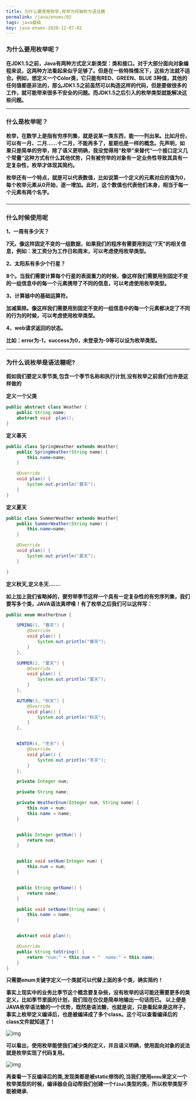 ```yaml
---
title: 为什么要使用枚举,枚举为何被称为语法糖
permalink: /java/enums/02
tags: java基础
key: java-enums-2020-12-07-02
---
```


### 为什么要用枚举呢？


   **在JDK1.5之前，Java有两种方式定义新类型：类和接口。对于大部分面向对象编程来说，这两种方法看起来似乎足够了。但是在一些特殊情况下，这些方法就不适合。例如，想定义一个Color类，它只能有RED、GREEN、BLUE 3种值，其他的任何值都是非法的，那么JDK1.5之前虽然可以构造这样的代码，但是要做很多的工作，就可能带来很多不安全的问题。而JDK1.5之后引入的枚举类型就能解决这些问题。**

------

### 什么是枚举呢？

  **枚举，在数学上是指有穷序列集，就是说某一类东西，能一一列出来。比如月份，可以有一月、二月......十二月，不能再多了，星期也是一样的概念。先声明，如果只是简单的穷举，除了语义更明确，我没觉得用“枚举”来替代“一个接口定义几个常量”这种方式有什么其他优势，只有被穷举的对象有一定业务性导致其具有一定复杂性，枚举才体现其简约。**

  **枚举还有一个特点，就是可以代表数值，比如说第一个定义的元素对应的值为0，每个枚举元素从0开始，逐一增加。此时，这个数值也代表他们本身，相当于每一个元素有两个名字。**

###  

------

### 什么时候使用呢

**1、一周有多少天？**

  **7天。像这样固定不变的一组数据，如果我们的程序有需要用到这“7天”的相关信息，例如：发工资分为工作日和周末，可以考虑使用枚举类型。**

**2、太阳系有多少个行星？**

  **8个。当我们需要计算每个行星的表面重力的时候，像这样我们需要用到固定不变的一组信息中的每一个元素携带了不同的信息，可以考虑使用枚举类型。** 

**3、计算器中的基础运算符。**

   **加减乘除。像这样我们需要用到固定不变的一组信息中的每一个元素都决定了不同的行为的时候，可以考虑使用枚举类型。**

**4、web请求返回的状态。**

  **比如：error为-1，success为0，未登录为-9等可以设为枚举类型。**

 

------

### 为什么说枚举是语法糖呢?

 

**假如我们要定义季节类,包含一个季节名称和执行计划,没有枚举之前我们也许是这样做的**

 

**定义一个父类**

```java
public abstract class Weather {
	public String name;
	abstract void  plan();
}
```

**定义春天**

```java
public class SpringWeather extends Weather{
	public SpringWeather(String name) {
		this.name=name;
	}

	@Override
	void plan() {
		System.out.println("春天");
	}
}
```

**定义夏天**

```java
public class SummerWeather extends Weather{
	public SummerWeather(String name) {
		this.name=name;
	}

	@Override
	void plan() {
		System.out.println("夏天");
	}

}
```

**定义秋天,定义冬天.......** 

 

   **如上加上我们省略掉的，要穷举季节这样一个具有一定复杂性的有穷序列集，我们要写多个类，JAVA语法真啰嗦！有了枚举之后我们可以这样写：**

```java
public enum WeatherEnum {

	SPRING(1, "春天") {
		@Override
		void plan() {
			System.out.println("春天");
		}
	},

	SUMMER(2, "夏天") {
		@Override
		void plan() {
			System.out.println("夏天");
		}
	},

	AUTUMN(3, "秋天") {
		@Override
		void plan() {
			System.out.println("秋天");
		}
	},


	WINTER(4, "冬天") {
		@Override
		void plan() {
			System.out.println("冬天");
		}
	};

	private Integer num;

	private String name;

	private WeatherEnum(Integer num, String name) {
		this.num = num;
		this.name = name;
	}


	public Integer getNum() {
		return num;
	}


	public void setNum(Integer num) {
		this.num = num;
	}


	public String getName() {
		return name;
	}

	public void setName(String name) {
		this.name = name;
	}


	abstract void plan();

	@Override
	public String toString() {
		return "num:" + this.num + "  name:" + this.name;
	}
}
```

   **只需要enum关键字定义一个类就可以代替上面的多个类，确实简约！**

   **事实上现实中的业务比季节这个概念要复杂些，没有枚举的话可能还需要更多的类定义，比如季节里面的计划，我们现在仅仅是简单地输出一句话而已。
   以上便是JAVA枚举语法糖的一个优势，既然是语法糖，也就是说，只是看起来是这样子，事实上枚举定义编译后，也是被编译成了多个class。这个可以查看编译后的class文件就知道了！**

![img](https://img-blog.csdnimg.cn/20200722125533447.png)

   **可以看出，使用枚举能使我们减少类的定义，并且语义明确，使用面向对象的说法就是枚举实现了代码复用。**

![img](https://img-blog.csdnimg.cn/20200722141351558.png)

   **再查看一下反编译后的类,发现类都是被static修饰的,当我们使用`enmu`来定义一个枚举类型的时候，编译器会自动帮我们创建一个`final`类型的类，所以枚举类型不能被继承.**
